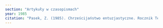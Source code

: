 ```yaml
---
section: "Artykuły w czasopismach"
year: 1985
citation: "Pasek, Z. (1985). Chrześcijaństwo entuzjastyczne. Rocznik Teologiczny ChAT, 2, 179-197."
---
```


